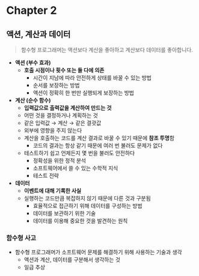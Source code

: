 # Chapter 2

## 액션, 계산과 데이터

> 함수형 프로그래머는 액션보다 계산을 좋아하고 계산보다 데이터를 좋아합니다.

- **액션 (부수 효과)**
    - **호출 시점이나 횟수 또는 둘 다에 의존**
        - 시간이 지남에 따라 안전하게 상태를 바꿀 수 있는 방법
        - 순서를 보장하는 방법
        - 액션이 정확히 한 번만 실행되게 보장하는 방법
- **계산 (순수 함수)**
    - **입력값으로 출력값을 계산하여 만드는 것**
    - 어떤 것을 결정하거나 계획하는 것
    - 같은 입력값 → 계산 → 같은 결괏값
    - 외부에 영향을 주지 않는다
    - 계산을 호출하는 코드를 계산 결과로 바꿀 수 있기 때문에 **참조 투명**함
        - 코드의 결과는 항상 같기 때문에 여러 번 불러도 문제가 없다
    - 테스트하기 쉽고 언제든지 몇 번을 불러도 안전하다
        - 정확성을  위한 정적 분석
        - 소프트웨어에서 쓸 수 있는 수학적 지식
        - 테스트 전략
- **데이터**
    - **이벤트에 대해 기록한 사실**
    - 실행하는 코드만큼 복잡하지 않기 때문에 다른 것과 구분됨
        - 효율적으로 접근하기 위해 데이터를 구성하는 방법
        - 데이터를 보관하기 위한 기술
        - 데이터를 이용해 중요한 것을 발견하는 원칙

### 함수형 사고

- 함수형 프로그래머가 소프트웨어 문제를 해결하기 위해 사용하는 기술과 생각
    - 액션과 계산, 데이터를 구분해서 생각하는 것
    - 일급 추상